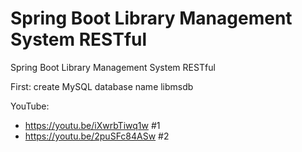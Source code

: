 # Spring Boot Library Management System RESTful
Spring Boot Library Management System RESTful

First: create MySQL database name libmsdb

YouTube:
- https://youtu.be/iXwrbTiwq1w #1
- https://youtu.be/2puSFc84ASw #2
